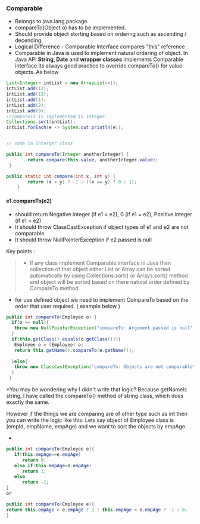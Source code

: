 ### Comparable 

- Belongs to java.lang package.
- compareTo(Object o) has to be implemented.
- Should provide object storting based on ordering such as ascending / decending. 
- Logical Difference - Comparable Interface compares "this" reference 
- Comparable in Java is used to implement natural ordering of object. In Java API **String, Date** and **wrapper classes** implements Comparable interface.Its always good practice to override compareTo() for value objects. As below 

```java
List<Integer> intList = new ArrayList<>();
intList.add(12);
intList.add(13);
intList.add(1);
intList.add(2);
intList.add(9);
//compareTo is implemented in Integer
Collections.sort(intList);		
intList.forEach(e -> System.out.println(e));


// code in Interger class

public int compareTo(Integer anotherInteger) {
        return compare(this.value, anotherInteger.value);
 }

public static int compare(int x, int y) {
        return (x < y) ? -1 : ((x == y) ? 0 : 1);
    }


```

####  e1.compareTo(e2)

- should return Negative integer (if e1 < e2), 0 (if e1 = e2), Positive integer (if e1 > e2)
- It should throw ClassCastException if object types of e1 and e2 are not comparable
- It should throw NullPointerException if e2 passed is null

Key points :

>-  If any class implement Comparable interface in Java then collection of that object either List or Array can be sorted automatically by using  Collections.sort() or Arrays.sort() method and object will be sorted based on there natural order defined by CompareTo method.
- for use defined object we need to implement CompareTo based on the order that user required. ( example below )


```java
public int compareTo(Employee o) {
  if(o == null){
   throw new NullPointerException("compareTo: Argument passed is null");
  }
  if(this.getClass().equals(o.getClass())){
   Employee e = (Employee) o;
   return this.getName().compareTo(e.getName());
   
  }else{
   throw new ClassCastException("compareTo: Objects are not comparable");
  }
 }
```

*You may be wondering why I didn't write that logic? Because getNameis  string, I have called the compareTo() method of string class, which does exactly the same.

However if the things we are comparing are of other type such as int then you can write the logic like this:
Lets say object of Employee class is (empId, empName, empAge) and we want to sort the objects by empAge.

*

```java
public int compareTo(Employee e){  
   if(this.empAge==e.empAge)  
      return 0;  
   else if(this.empAge>e.empAge)  
      return 1;  
   else  
      return -1;  
}
or

public int compareTo(Employee e){  
return this.empAge > e.empAge ? 1 : this.empAge < e.empAge ? -1 : 0;
}
```






